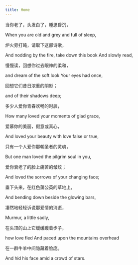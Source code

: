 ```yaml
---
title: Home
---
```



当你老了，头发白了，睡思昏沉，

When you are old and grey and full of sleep, 

炉火旁打盹，请取下这部诗歌，

And nodding by the fire, take down this book And slowly read, 

慢慢读，回想你过去眼神的柔和，

and dream of the soft look Your eyes had once, 

回想它们昔日浓重的阴影；

and of their shadows deep; 

多少人爱你青春欢畅的时辰，

How many loved your moments of glad grace,

爱慕你的美丽，假意或真心，

And loved your beauty with love false or true,

只有一个人爱你那朝圣者的灵魂，

But one man loved the pilgrim soul in you, 

爱你衰老了的脸上痛苦的皱纹；

And loved the sorrows of your changing face; 

垂下头来，在红色蒲公英的草地上，

And bending down beside the glowing bars,

凄然地轻轻诉说那爱情的消逝，

Murmur, a little sadly, 

在头顶的山上它缓缓踱着步子，

how love fled And paced upon the mountains overhead

在一群牛羊中间隐藏着脸庞。

 And hid his face amid a crowd of stars.
